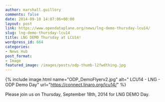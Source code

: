 ```yaml
---
author: marshall.guillory
comments: false
date: 2014-09-10 14:07:06+00:00
layout: post
link: https://www.opendataplane.org/news/lng-demo-thursday-lcu14/
slug: lng-demo-thursday-lcu14
title: LNG DEMO Thursday at LCU14!
wordpress_id: 664
categories:
- News Hub
post_format:
- Image
featured_image: /images/posts/odp-thumb-l2fwdthing.jpg
---
```

{% include image.html name="ODP_DemoFlyerv2.jpg" alt=" LCU14 - LNG - ODP Demo Day" url="https://connect.linaro.org/lcu14/" %}

Please join us on Thursday, September 18th, 2014 for LNG DEMO Day.
